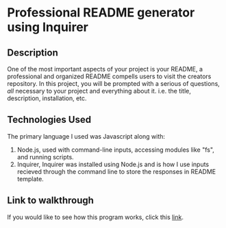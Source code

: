 # Professional README generator using Inquirer

## Description
One of the most important aspects of your project is your README, a professional and organized README compells users to visit the creators repository. In this project, you will be prompted with a serious of questions, *all* necessary to your project and everything about it. i.e. the title, description, installation, etc.

## Technologies Used
The primary language I used was Javascript along with:
<ol>
  <li>Node.js, used with command-line inputs, accessing modules like "fs", and running scripts. </li>
  <li>Inquirer, Inquirer was installed using Node.js and is how I use inputs recieved through the command line to store the responses in README template.</li>
</ol>

## Link to walkthrough
If you would like to see how this program works, click this [link](https://youtu.be/7PYpllSumhQ).
